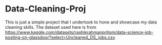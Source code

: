 # Data-Cleaning-Proj
This is just a simple project that I undertook to hone and showcase my data cleaning skills.
The dataset used here is from https://www.kaggle.com/datasets/rashikrahmanpritom/data-science-job-posting-on-glassdoor?select=Uncleaned_DS_jobs.csv.
